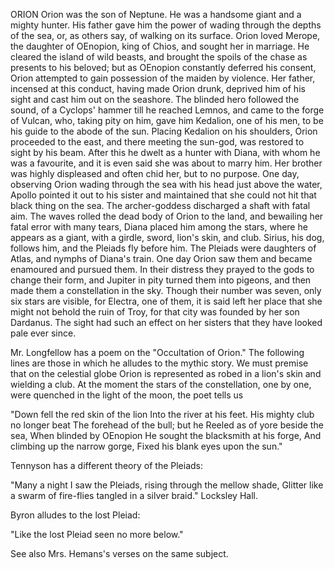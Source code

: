 ORION
  Orion was the son of Neptune. He was a handsome giant and a mighty
  hunter. His father gave him the power of wading through the depths
  of the sea, or, as others say, of walking on its surface.
  Orion loved Merope, the daughter of OEnopion, king of Chios, and
  sought her in marriage. He cleared the island of wild beasts, and
  brought the spoils of the chase as presents to his beloved; but as
  OEnopion constantly deferred his consent, Orion attempted to gain
  possession of the maiden by violence. Her father, incensed at this
  conduct, having made Orion drunk, deprived him of his sight and cast
  him out on the seashore. The blinded hero followed the sound, of a
  Cyclops' hammer till he reached Lemnos, and came to the forge of
  Vulcan, who, taking pity on him, gave him Kedalion, one of his men, to
  be his guide to the abode of the sun. Placing Kedalion on his
  shoulders, Orion proceeded to the east, and there meeting the sun-god,
  was restored to sight by his beam.
  After this he dwelt as a hunter with Diana, with whom he was a
  favourite, and it is even said she was about to marry him. Her brother
  was highly displeased and often chid her, but to no purpose. One
  day, observing Orion wading through the sea with his head just above
  the water, Apollo pointed it out to his sister and maintained that she
  could not hit that black thing on the sea. The archer-goddess
  discharged a shaft with fatal aim. The waves rolled the dead body of
  Orion to the land, and bewailing her fatal error with many tears,
  Diana placed him among the stars, where he appears as a giant, with
  a girdle, sword, lion's skin, and club. Sirius, his dog, follows
  him, and the Pleiads fly before him.
  The Pleiads were daughters of Atlas, and nymphs of Diana's train.
  One day Orion saw them and became enamoured and pursued them. In their
  distress they prayed to the gods to change their form, and Jupiter
  in pity turned them into pigeons, and then made them a constellation
  in the sky. Though their number was seven, only six stars are visible,
  for Electra, one of them, it is said left her place that she might not
  behold the ruin of Troy, for that city was founded by her son
  Dardanus. The sight had such an effect on her sisters that they have
  looked pale ever since.

  Mr. Longfellow has a poem on the "Occultation of Orion." The
  following lines are those in which he alludes to the mythic story.
  We must premise that on the celestial globe Orion is represented as
  robed in a lion's skin and wielding a club. At the moment the stars of
  the constellation, one by one, were quenched in the light of the moon,
  the poet tells us

  "Down fell the red skin of the lion
  Into the river at his feet.
  His mighty club no longer beat
  The forehead of the bull; but he
  Reeled as of yore beside the sea,
  When blinded by OEnopion
  He sought the blacksmith at his forge,
  And climbing up the narrow gorge,
  Fixed his blank eyes upon the sun."

  Tennyson has a different theory of the Pleiads:

  "Many a night I saw the Pleiads, rising through the mellow shade,
  Glitter like a swarm of fire-flies tangled in a silver braid."
  Locksley Hall.

  Byron alludes to the lost Pleiad:

  "Like the lost Pleiad seen no more below."

  See also Mrs. Hemans's verses on the same subject.